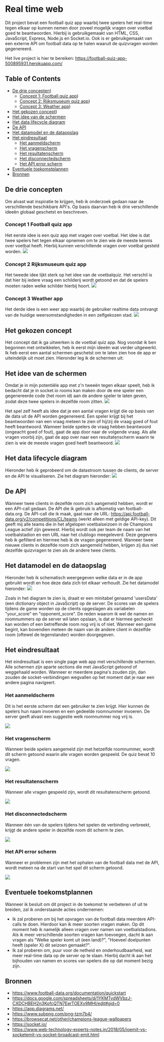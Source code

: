 # Real time web
Dit project bevat een football quiz app waarbij twee spelers het real-time tegen elkaar op kunnen nemen door zoveel mogelijk vragen over voetbal goed te beantwoorden. Hierbij is gebruikgemaakt van HTML, CSS, JavaScript, Express, Node.js en Socket.io. Ook is er gebruikgemaakt van een externe API om football data op te halen waaruit de quizvragen worden gegenereerd.

Het live project is hier te bereiken: https://football-quiz-app-500895931.herokuapp.com/

## Table of Contents
  * [De drie concepten](#de-drie-concepten))
    + [Concept 1: Football quiz app](#concept-1-football-quiz-app))
    + [Concept 2: Rijksmuseum quiz app](#concept-2-rijksmuseum-quiz-app))
    + [Concept 3: Weather app](#concept-3-weather-app))
  * [Het gekozen concept](#het-gekozen-concept))
  * [Het idee van de schermen](#het-idee-van-de-schermen)
  * [Het data lifecycle diagram](#het-data-lifecycle-diagram)
  * [De API](#de-api)
  * [Het datamodel en de dataopslag](#het-datamodel-en-de-dataopslag)
  * [Het eindresultaat](#het-eindresultaat)
    + [Het aanmeldscherm](#het-aanmeldscherm)
    + [Het vragenscherm](#het-vragenscherm)
    + [Het resultatenscherm](#het-resultatenscherm)
    + [Het disconnectedscherm](#het-disconnectedscherm)
    + [Het API error scherm](#het-API-error-scherm)
  * [Eventuele toekomstplannen](#eventuele-toekomstplannen)
  * [Bronnen](#bronnen)

## De drie concepten
Om alvast wat inspiratie te krijgen, heb ik onderzoek gedaan naar de verschillende beschikbare API's. Op basis daarvan heb ik drie verschillende ideeën globaal geschetst en beschreven.

### Concept 1 Football quiz app
Het eerste idee is een quiz app met vragen over voetbal. Het idee is dat twee spelers het tegen elkaar opnemen om te zien wie de meeste kennis over voetbal heeft. Hierbij kunnen verschillende vragen over voetbal gesteld worden.
![](projectbeschrijving_images/c1_football_quiz_app.jpg)

### Concept 2 Rijksmuseum quiz app
Het tweede idee lijkt sterk op het idee van de voetbalquiz. Het verschil is dat hier bij iedere vraag een schilderij wordt getoond en dat de spelers moeten raden welke schilder hierbij hoort.
![](projectbeschrijving_images/c2_rijksmuseum_quiz_app.jpg)

### Concept 3 Weather app
Het derde idee is een weer app waarbij de gebruiker realtime data ontvangt van de huidige weersomstandigheden in een zelfgekozen stad.
![](projectbeschrijving_images/c3_weather_app.jpg)

## Het gekozen concept
Het concept dat ik ga uitwerken is de voetbal quiz app. Nog voordat ik ben begonnen met ontwikkelen, heb ik eerst mijn ideeën wat verder uitgewerkt. Ik heb eerst een aantal schermen geschetst om te laten zien hoe de app er uiteindelijk uit moet zien. Hieronder leg ik de schermen uit:

## Het idee van de schermen
Omdat je in mijn potentiële app met z'n tweeën tegen elkaar speelt, heb ik bedacht dat je in socket.io rooms kan maken door de ene speler een gegenereerde code (het room id) aan de andere speler te laten geven, zodat deze twee spelers in dezelfde room zitten.
![](projectbeschrijving_images/spelers_connecten.jpg)

Het spel zelf heeft als idee dat je een aantal vragen krijgt die op basis van de data uit de API worden gegenereerd. Een speler krijgt bij het beantwoorden van een vraag meteen te zien of hij/zij de vraag goed of fout heeft beantwoord. Wanneer beide spelers de vraag hebben beantwoord (ongeacht goed of fout), gaat de app door naar de volgende vraag. Als alle vragen voorbij zijn, gaat de app over naar een resultatenscherm waarin te zien is wie de meeste vragen goed heeft beantwoord.
![](projectbeschrijving_images/game_en_resultaten.png)

## Het data lifecycle diagram
Hieronder heb ik geprobeerd om de datastroom tussen de clients, de server en de API te visualiseren.
Zie het diagram hieronder:
![](projectbeschrijving_images/data_lifecycle_diagram.png)

## De API
Wanneer twee clients in dezelfde room zich aangemeld hebben, wordt er een API-call gedaan. De API die ik gebruik is afkomstig van football-data.org. De API-call die ik maak, gaat naar de URL: https://api.football-data.org/v2/competitions/CL/teams (werkt alleen met geldige API-key). Dit geeft mij alle teams die in het afgelopen voetbalseizoen in de Champions League actief zijn geweest. Hierbij wordt ook per team de naam van het voetbalstadion en een URL naar het clublogo meegeleverd. Deze gegevens heb ik gefilterd en hiermee heb ik de vragen gegenereerd.
Wanneer twee nieuwe clients in dezelfde room zich aangemeld hebben, krijgen zij dus niet dezelfde quizvragen te zien als de andere twee clients.

## Het datamodel en de dataopslag
Hieronder heb ik schematisch weergegeven welke data er in de app gebruikt wordt en hoe deze data zich tot elkaar verhoudt. Zie het datamodel hieronder:
![](projectbeschrijving_images/datamodel.png)

Zoals in het diagram te zien is, draait er een minitabel genaamd 'usersData' (een dictionary object in JavaScript) op de server. De scores van de spelers tijdens de game worden op de clients opgeslagen als variabelen "your_score" en "opponent_score". De reden waarom ik wel de namen en roomnummers op de server wil laten opslaan, is dat er hiermee gecheckt kan worden of een betreffende room nog vrij is of niet. Wanneer een game begint, kan bovendien meteen de naam van de andere client in dezelfde room (oftewel de tegenstander) worden doorgegeven.

## Het eindresultaat
Het eindresultaat is een single page web app met verschillende schermen. Alle schermen zijn aparte sections die met JavaScript getoond of weggehaald worden. Wanneer er meerdere pagina's zouden zijn, dan zouden de socket-verbindingen wegvallen op het moment dat je naar een andere pagina navigeert.

### Het aanmeldscherm
Dit is het eerste scherm dat een gebruiker te zien krijgt. Hier kunnen de spelers hun naam invoeren en een gedeelde roomnummer invoeren. De server geeft alvast een suggestie welk roomnummer nog vrij is.

![](projectbeschrijving_images/eindresultaat_1.png)

### Het vragenscherm
Wanneer beide spelers aangemeld zijn met hetzelfde roomnummer, wordt dit scherm getoond waarin alle vragen worden gespeeld. De quiz bevat 10 vragen.

![](projectbeschrijving_images/eindresultaat_2.png)

### Het resultatenscherm
Wanneer alle vragen gespeeld zijn, wordt dit resultatenscherm getoond.

![](projectbeschrijving_images/eindresultaat_3.png)

### Het disconnectedscherm
Wanneer één van de spelers tijdens het spelen de verbinding verbreekt, krijgt de andere speler in dezelfde room dit scherm te zien.

![](projectbeschrijving_images/eindresultaat_4.png)

### Het API error scherm
Wanneer er problemen zijn met het ophalen van de football data met de API, wordt meteen na de start van het spel dit scherm getoond.

![](projectbeschrijving_images/eindresultaat_5.png)

## Eventuele toekomstplannen
Wanneer ik besluit om dit project in de toekomst te verbeteren of uit te breiden, zal ik onderstaande acties ondernemen:
- Ik zal proberen om bij het opvragen van de football data meerdere API-calls te doen. Hierdoor kan ik meer soorten vragen maken. Op dit moment heb ik namelijk alleen vragen over namen van voetbalstadions. Als ik meer verschillende soorten vragen kan toevoegen, dacht ik aan vragen als "Welke speler komt uit (een land)?", "Hoeveel doelpunten heeft (speler X) dit seizoen gemaakt?".
- Ik zal proberen om, puur voor de netheid en onderhoudbaarheid, wat meer real-time data op de server op te slaan. Hierbij dacht ik aan het bijhouden van namen en scores van spelers die op dat moment bezig zijn.

## Bronnen
- https://www.football-data.org/documentation/quickstart
- https://docs.google.com/spreadsheets/d/1YKMTvdWVbzJ-CXDCHBEH2n3KofcQTN7EerTOEXy9MHI/edit#gid=0
- https://app.diagrams.net/
- https://www.subpng.com/png-tzm7b4/
- https://browsecat.net/other/champions-league-wallpapers
- https://socket.io/
- https://www.web-technology-experts-notes.in/2018/05/ioemit-vs-socketemit-vs-socket-broadcast-emit.html